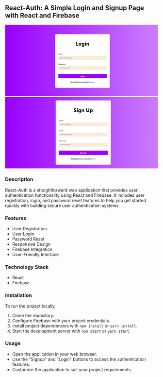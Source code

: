 ## React-Auth: A Simple Login and Signup Page with React and Firebase

![First Screenshot](./public/first.png)
![Signup Screenshot](./public/signup.png)

### Description

React-Auth is a straightforward web application that provides user authentication functionality using React and Firebase. It includes user registration, login, and password reset features to help you get started quickly with building secure user authentication systems.

### Features

- User Registration
- User Login
- Password Reset
- Responsive Design
- Firebase Integration
- User-Friendly Interface

### Technology Stack

- React
- Firebase

### Installation

To run the project locally, 

1. Clone the repository.
2. Configure Firebase with your project credentials.
3. Install project dependencies with `npm install` or `yarn install`.
4. Start the development server with `npm start` or `yarn start`.

### Usage

- Open the application in your web browser.
- Use the "Signup" and "Login" buttons to access the authentication features.
- Customize the application to suit your project requirements.



